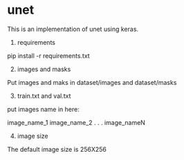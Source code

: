 # unet
This is an implementation of unet using keras.


1. requirements

pip install -r requirements.txt

2.  images and masks

Put images and maks in dataset/images and dataset/masks

3. train.txt and val.txt

put images name in here:

image_name_1
image_name_2
.
.
.
image_nameN

4. image size

The default image size is 256X256
